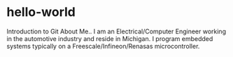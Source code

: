# hello-world
Introduction to Git
About Me.. I am an Electrical/Computer Engineer working in the automotive industry and reside in Michigan.
I program embedded systems typically on a Freescale/Infineon/Renasas microcontroller.

